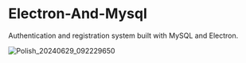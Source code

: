 # Electron-And-Mysql

Authentication and registration system built with MySQL and Electron.

![Polish_20240629_092229650](https://github.com/Arthur-byte-code/Electron-And-Mysql/assets/152222113/aeba25cd-2d6b-419b-9dd0-1a9eb4dced1d)
